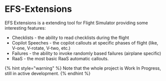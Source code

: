 # EFS-Extensions

EFS Extensions  is a extending tool for Flight Simulator providing some interesting features:

* Checklists - the ability to read checklists during the flight
* Copilot Speeches - the copilot callouts at specific phases of flight (like, V-one, V-rotate, V-two, etc.)
* Failures - the ability to invoke randomly based failures (airplane specific)
* RaaS - the most basic RaaS automatic callouts.

{% hint style="warning" %}
Note that the whole project is Work In Progress, still in active development.
{% endhint %}

